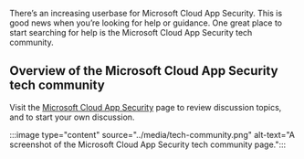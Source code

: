 There’s an increasing userbase for Microsoft Cloud App Security. This is good news when you’re looking for help or guidance. One great place to start searching for help is the Microsoft Cloud App Security tech community. 

## Overview of the Microsoft Cloud App Security tech community

Visit the [Microsoft Cloud App Security](https://techcommunity.microsoft.com/t5/microsoft-cloud-app-security/bd-p/MicrosoftCloudAppSecurity) page to review discussion topics, and to start your own discussion. 

:::image type="content" source="../media/tech-community.png" alt-text="A screenshot of the Microsoft Cloud App Security tech community page.":::
